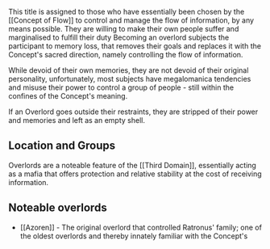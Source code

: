 This title is assigned to those who have essentially been chosen by the [[Concept of Flow]] to control and manage the flow of information, by any means possible. They are willing to make their own people suffer and marginalised to fulfill their duty
Becoming an overlord subjects the participant to memory loss, that removes their goals and replaces it with the Concept's sacred direction, namely controlling the flow of information.

While devoid of their own memories, they are not devoid of their original personality, unfortunately, most subjects have megalomanica tendencies and misuse their power to control a group of people - still within the confines of the Concept's meaning.

If an Overlord goes outside their restraints, they are stripped of their power and memories and left as an empty shell.

## Location and Groups
Overlords are a noteable feature of the [[Third Domain]], essentially acting as a mafia that offers protection and relative stability at the cost of receiving information.

## Noteable overlords
- [[Azoren]] - The original overlord that controlled Ratronus' family; one of the oldest overlords and thereby innately familiar with the Concept's